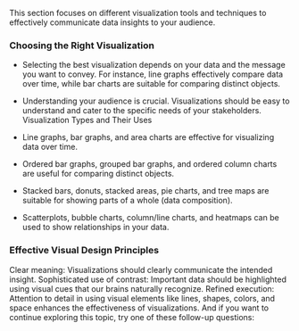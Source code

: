 This section focuses on different visualization tools and techniques to effectively communicate data insights to your audience.

### Choosing the Right Visualization

- Selecting the best visualization depends on your data and the message you want to convey. For instance, line graphs effectively compare data over time, while bar charts are suitable for comparing distinct objects.
- Understanding your audience is crucial. Visualizations should be easy to understand and cater to the specific needs of your stakeholders.
Visualization Types and Their Uses

- Line graphs, bar graphs, and area charts are effective for visualizing data over time.
- Ordered bar graphs, grouped bar graphs, and ordered column charts are useful for comparing distinct objects.
- Stacked bars, donuts, stacked areas, pie charts, and tree maps are suitable for showing parts of a whole (data composition).
- Scatterplots, bubble charts, column/line charts, and heatmaps can be used to show relationships in your data.

### Effective Visual Design Principles

Clear meaning: Visualizations should clearly communicate the intended insight.
Sophisticated use of contrast: Important data should be highlighted using visual cues that our brains naturally recognize.
Refined execution: Attention to detail in using visual elements like lines, shapes, colors, and space enhances the effectiveness of visualizations.
And if you want to continue exploring this topic, try one of these follow-up questions:

